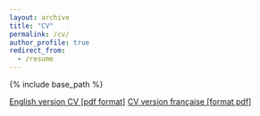 ```yaml
---
layout: archive
title: "CV"
permalink: /cv/
author_profile: true
redirect_from:
  - /resume
---
```


{% include base_path %}

[English version CV [pdf format]](https::/raynalm.github.io/files/raynalm_cv_en.pdf)
[CV version française [format pdf]](https::/raynalm.github.io/files/raynalm_cv_fr.pdf)
